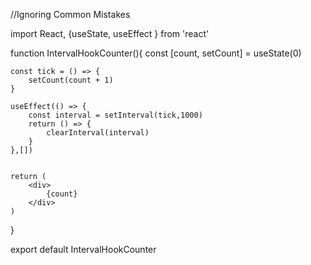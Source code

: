 //Ignoring Common Mistakes




import React, {useState, useEffect }  from 'react'

function IntervalHookCounter(){
    const [count, setCount] = useState(0)

    const tick = () => {
        setCount(count + 1)
    }

    useEffect(() => {
        const interval = setInterval(tick,1000)
        return () => {
            clearInterval(interval)
        }
    },[])


    return (
        <div>
            {count}
        </div>
    )
}
 
export default IntervalHookCounter